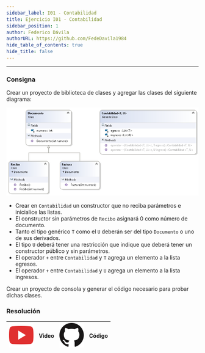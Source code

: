 ```yaml
---
sidebar_label: I01 - Contabilidad
title: Ejercicio I01 - Contabilidad
sidebar_position: 1
author: Federico Dávila
authorURL: https://github.com/FedeDavila1984
hide_table_of_contents: true
hide_title: false
---
```

---

### Consigna
Crear un proyecto de biblioteca de clases y agregar las clases del siguiente diagrama:

![Diagrama de clases](/clases/12-generics/ejercicios/contabilidad-diagram.PNG)

* Crear en `Contabilidad` un constructor que no reciba parámetros e inicialice las listas.
* El constructor sin parámetros de `Recibo` asignará 0 como número de documento.
* Tanto el tipo genérico `T` como el `U` deberán ser del tipo `Documento` o uno de sus derivados.
* El tipo `U` deberá tener una restricción que indique que deberá tener un constructor público y sin parámetros.
* El operador `+` entre `Contabilidad` y `T` agrega un elemento a la lista egresos.
* El operador `+` entre `Contabilidad` y `U` agrega un elemento a la lista ingresos.

Crear un proyecto de consola y generar el código necesario para probar dichas clases.

### Resolución
| ![img](/base/youtube.svg) | Video | ![img](/base/github.svg) | Código |
| :-----------------------: | :---: | :----------------------: | :----: |